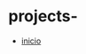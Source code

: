 # projects-
 - [inicio](https://ggosdinski.github.io/wdd130/practice/Curso_frontend_platzi/proyecto-compras/inicio.html)
